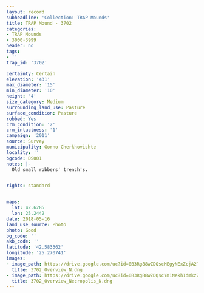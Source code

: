 ```yaml
---
layout: record
subheadline: 'Collection: TRAP Mounds'
title: TRAP Mound - 3702
categories:
- TRAP Mounds
- 3000-3999
header: no
tags:
- ''
trap_id: '3702'

certainty: Certain
elevation: '431'
max_diameter: '15'
min_diameter: '10'
height: '4'
size_category: Medium
surrounding_land_use: Pasture
surface_condition: Pasture
robbed: Yes
crm_condition: '2'
crm_intactness: '1'
campaign: '2011'
source: Survey
municipality: Gorno Cherkhovishte
locality: ''
bgcode: DS001
notes: |-
  Old small robbers' trench's.


rights: standard


maps:
  lat: 42.6285
  lon: 25.2442
date: 2018-05-16
land_use_source: Photo
photo: Good
bg_code: ''
akb_code: ''
latitude: '42.583362'
longitude: '25.270741'
images:
- image_path: https://drive.google.com/uc?id=0B3Rg88wZDQscMEgyNExZcjA2TzA
  title: 3702_Overview_N.dng
- image_path: https://drive.google.com/uc?id=0B3Rg88wZDQscYm1Nekh1dmkzZ3M
  title: 3702_Overview_Necropolis_N.dng
---
```

